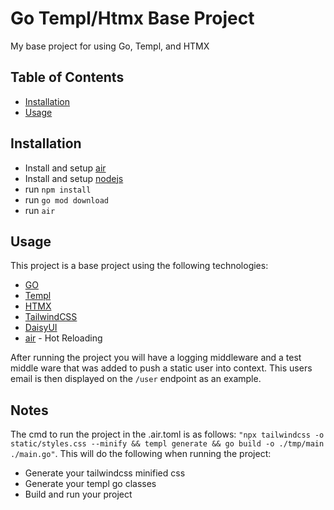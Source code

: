 # Go Templ/Htmx Base Project

My base project for using Go, Templ, and HTMX

## Table of Contents

- [Installation](#installation)
- [Usage](#usage)

## Installation

- Install and setup [air](https://github.com/cosmtrek/air)
- Install and setup [nodejs](https://nodejs.org/en/download)
- run ```npm install```
- run ```go mod download```
- run ```air```

## Usage

This project is a base project using the following technologies:

- [GO](https://go.dev/)
- [Templ](https://templ.guide/)
- [HTMX](https://htmx.org/)
- [TailwindCSS](https://tailwindcss.com/)
- [DaisyUI](https://daisyui.com/)
- [air](https://github.com/cosmtrek/air) - Hot Reloading

After running the project you will have a logging middleware and a test middle ware that was added to push a static user into context. This users email is then displayed on the ```/user``` endpoint as an example.

## Notes

The cmd to run the project in the .air.toml is as follows: ```"npx tailwindcss -o static/styles.css --minify && templ generate && go build -o ./tmp/main ./main.go"```. This will do the following when running the project:

- Generate your tailwindcss minified css
- Generate your templ go classes
- Build and run your project
